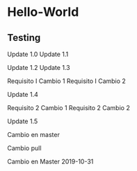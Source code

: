 # Hello-World
## Testing

Update 1.0
Update 1.1

Update 1.2
Update 1.3

Requisito I Cambio 1
Requisito I Cambio 2


Update 1.4

Requisito 2 Cambio 1
Requisito 2 Cambio 2


Update 1.5 

Cambio en master

Cambio pull 

Cambio en Master 2019-10-31